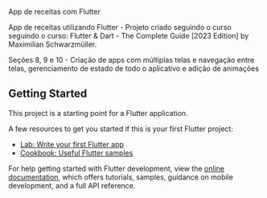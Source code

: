 App de receitas com Flutter

App de receitas utilizando Flutter - Projeto criado seguindo o curso seguindo o curso: Flutter & Dart - The Complete Guide [2023 Edition] by Maximilian Schwarzmüller.

Seções 8, 9 e 10 - Criação de apps com múltiplas telas e navegação entre telas, gerenciamento de estado de todo o aplicativo e adição de animações

## Getting Started

This project is a starting point for a Flutter application.

A few resources to get you started if this is your first Flutter project:

- [Lab: Write your first Flutter app](https://docs.flutter.dev/get-started/codelab)
- [Cookbook: Useful Flutter samples](https://docs.flutter.dev/cookbook)

For help getting started with Flutter development, view the
[online documentation](https://docs.flutter.dev/), which offers tutorials,
samples, guidance on mobile development, and a full API reference.
